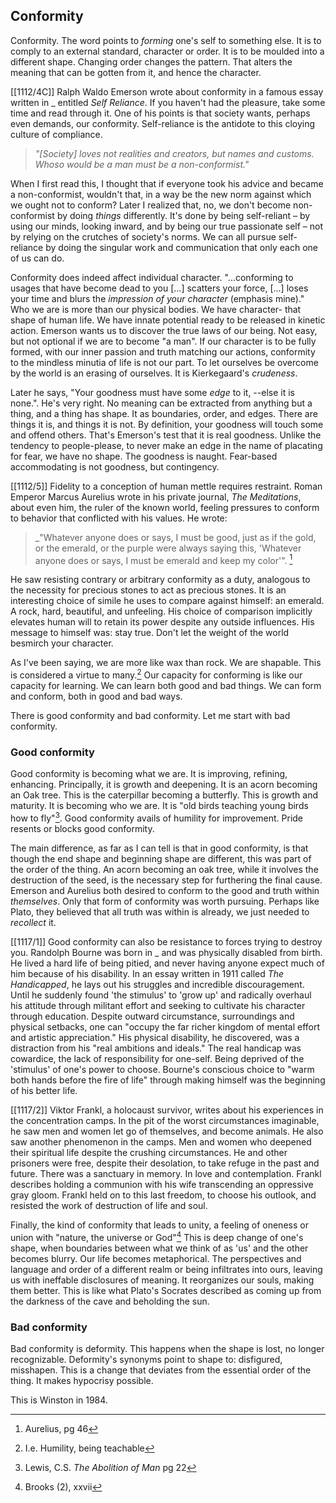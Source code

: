 ## Conformity
Conformity. The word points to _forming_ one's self to something else. It is to comply to an external standard, character or order.
It is to be moulded into a different shape.
Changing order changes the pattern. That alters the meaning that can be gotten from it, and hence the character.

[[1112/4C]]
Ralph Waldo Emerson wrote about conformity in a famous essay written in _ entitled _Self Reliance_. If you haven't had the pleasure, take some time and read through it. One of his points is that society wants, perhaps even demands, our conformity. Self-reliance is the antidote to this cloying culture of compliance. 
> _"[Society] loves not realities and creators, but names and customs. Whoso would be a man must be a non-conformist."_

When I first read this, I thought that if everyone took his advice and became a non-conformist, wouldn't that, in a way be the new norm against which we ought not to conform? Later I realized that, no, we don't become non-conformist by doing _things_ differently. It's done by being self-reliant – by using our minds, looking inward, and by being our true passionate self – not by relying on the crutches of society's norms. We can all pursue self-reliance by doing the singular work and communication that only each one of us can do.

Conformity does indeed affect individual character. "...conforming to usages that have become dead to you [...] scatters your force, [...] loses your time and blurs the _impression of your character_ (emphasis mine)."  Who we are is more than our physical bodies. We have character- that shape of human life. We have innate potential ready to be released in kinetic action. Emerson wants us to discover the true laws of our being. Not easy, but not optional if we are to become "a man". If our character is to be fully formed, with our inner passion and truth matching our actions, conformity to the mindless minutia of life is not our part. To let ourselves be overcome by the world is an erasing of ourselves. It is Kierkegaard's _crudeness_.

Later he says, "Your goodness must have some _edge_ to it, --else it is none.". He's very right. No meaning can be extracted from anything but a thing, and a thing has shape. It as boundaries, order, and edges. There are things it is, and things it is not. By definition, your goodness will touch some and offend others. That's Emerson's test that it is real goodness. Unlike the tendency to people-please, to never make an edge in the name of placating for fear, we have no shape. The goodness is naught. Fear-based accommodating is not goodness, but contingency. 

[[1112/5]]
Fidelity to a conception of human mettle requires restraint. Roman Emperor Marcus Aurelius wrote in his private journal, _The Meditations_, about even him, the ruler of the known world, feeling pressures to conform to behavior that conflicted with his values. He wrote:
> _"Whatever anyone does or says, I must be good, just as if the gold, or the emerald, or the purple were always saying this, 'Whatever anyone does or says, I must be emerald and keep my color'". [^3]

He saw resisting contrary or arbitrary conformity as a duty, analogous to the necessity for precious stones to act as precious stones. It is an interesting choice of simile he uses to compare against himself: an emerald. A rock, hard, beautiful, and unfeeling. His choice of comparison implicitly elevates human will to retain its power despite any outside influences. His message to himself was: stay true. Don't let the weight of the world besmirch your character.

As I've been saying, we are more like wax than rock. We are shapable. This is considered a virtue to many.[^2] Our capacity for conforming is like our capacity for learning. We can learn both good and bad things. We can form and conform, both in good and bad ways.

There is good conformity and bad conformity. Let me start with bad conformity.

### Good conformity
Good conformity is becoming what we are. It is improving, refining, enhancing. Principally, it is growth and deepening. It is an acorn becoming an Oak tree. This is the caterpillar becoming a butterfly.
This is growth and maturity. It is becoming who we are. It is "old birds teaching young birds how to fly"[^1]. 
Good conformity avails of humility for improvement. Pride resents or blocks good conformity.

The main difference, as far as I can tell is that in good conformity, is that though the end shape and beginning shape are different, this was part of the order of the thing. An acorn becoming an oak tree, while it involves the destruction of the seed, is the necessary step for furthering the final cause. 
Emerson and Aurelius both desired to conform to the good and truth within _themselves_. Only that form of conformity was worth pursuing. Perhaps like Plato, they believed that all truth was within is already, we just needed to _recollect_ it.

[[1117/1]]
Good conformity can also be resistance to forces trying to destroy you. Randolph Bourne was born in _ and was physically disabled from birth. He lived a hard life of being pitied, and never having anyone expect much of him because of his disability. In an essay written in 1911 called _The Handicapped_, he lays out his struggles and incredible discouragement. Until he suddenly found 'the stimulus' to 'grow up' and radically overhaul his attitude through militant effort and seeking to cultivate his character through education. Despite outward circumstance, surroundings and physical setbacks, one can "occupy the far richer kingdom of mental effort and artistic appreciation." His physical disability, he discovered, was a distraction from his "real ambitions and ideals." The real handicap was cowardice, the lack of responsibility for one-self. Being deprived of the 'stimulus' of one's power to choose. Bourne's conscious choice to "warm both hands before the fire of life" through making himself was the beginning of his better life.

[[1117/2]]
Viktor Frankl, a holocaust survivor, writes about his experiences in the concentration camps. In the pit of the worst circumstances imaginable, he saw men and women let go of themselves, and become animals. He also saw another phenomenon in the camps. Men and women who deepened their spiritual life despite the crushing circumstances. He and other prisoners were free, despite their desolation, to take refuge in the past and future. There was a sanctuary in memory. In love and contemplation. Frankl describes holding a communion with his wife transcending an oppressive gray gloom. Frankl held on to this last freedom, to choose his outlook, and resisted the work of destruction of life and soul. 

Finally, the kind of conformity that leads to unity, a feeling of oneness or union with "nature, the universe or God"[^4] This is deep change of one's shape, when boundaries between what we think of as 'us' and the other becomes blurry. Our life becomes metaphorical. The perspectives and language and order of a different realm or being infiltrates into ours, leaving us with ineffable disclosures of meaning. It reorganizes our souls, making them better.
This is like what Plato's Socrates described as coming up from the darkness of the cave and beholding the sun.

### Bad conformity
Bad conformity is deformity. This happens when the shape is lost, no longer recognizable. Deformity's synonyms point to shape to: disfigured, misshapen. This is a change that deviates from the essential order of the thing. It makes hypocrisy possible.

This is Winston in 1984.




[^1]: Lewis, C.S. _The Abolition of Man_ pg 22
[^2]: I.e. Humility, being teachable
[^3]: Aurelius, pg 46
[^4]: Brooks (2), xxvii